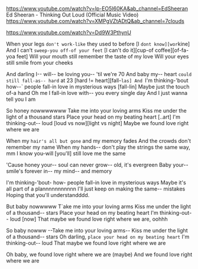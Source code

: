 https://www.youtube.com/watch?v=lp-EO5I60KA&ab_channel=EdSheeran
Ed Sheeran - Thinking Out Loud (Official Music Video)
https://www.youtube.com/watch?v=XMPgVZtADtQ&ab_channel=7clouds

https://www.youtube.com/watch?v=Dd9W3PthynU

When your legs `don't work-like` they used to before    [I `dont know][wor`kine]
And I can't `sweep-you off-of your feet`                [I can't do it][cup-of coffee][of-fa-yoa feet]
Will your mouth still remember the taste of my love
Will your eyes still smile from your cheeks

And darling I-- will-- be loving you-- 'til we're 70
And baby my-- heart `could still fall-as-- hard` at 23       [hard != heart][fall-`las]
And `I'm thinking-'bout how--` people fall-in love in mysterious ways     [fall-lin]
Maybe just the touch of-a hand
Oh me I fall-in love with-- you every single day
And I just wanna tell you I am

So honey nowwwwwww
Take me into your loving arms
Kiss me under the light of a thousand stars
Place your head on my beating heart         [..art]
I'm thinking-out-- loud                       [loud vs now][light vs night]
Maybe we found love right where we are

When my `hair's all but gone` and my memory fades
And the crowds don't remember my name
When my hands--  don't play the strings the same way, mm
I know you-will [you'll] still love me the same

'Cause honey your-- soul can never grow--  old, it's evergreen
Baby your-- smile's forever in-- my mind-- and memory

I'm thinking-'bout- how- people fall-in love in mysterious ways
Maybe it's all part of a plannnnnnnnnnn
I'll just keep on making the same-- mistakes
Hoping that you'll understandddd.

But baby nowwwww
T`ake me into your loving arms
Kiss me under the light of a thousand-- stars
Place your head on my beating heart
I'm thinking-out-- loud              [now]
That maybe we found love right where we are, oohhh

So baby nowww
--Take me into your loving arms--
Kiss me under the light of a thousand-- stars
Oh darling, `place your head on my beating heart`
I'm thinking-out-- loud
That maybe we found love right where we are

Oh baby, we found love right where we are (maybe)
And we found love right where we are
